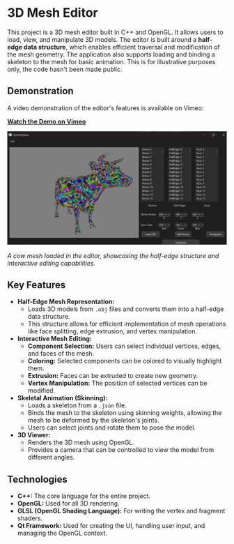 # 3D Mesh Editor

This project is a 3D mesh editor built in C++ and OpenGL. It allows users to load, view, and manipulate 3D models. The editor is built around a **half-edge data structure**, which enables efficient traversal and modification of the mesh geometry. The application also supports loading and binding a skeleton to the mesh for basic animation. This is for illustrative purposes only, the code hasn't been made public.

## Demonstration

A video demonstration of the editor's features is available on Vimeo:

**[Watch the Demo on Vimeo](https://vimeo.com/1105288119)**

[![Mesh-Editor Demo](images/mesh.png)](https://vimeo.com/1105288119)

*A cow mesh loaded in the editor, showcasing the half-edge structure and interactive editing capabilities.*

## Key Features

*   **Half-Edge Mesh Representation:**
    *   Loads 3D models from `.obj` files and converts them into a half-edge data structure.
    *   This structure allows for efficient implementation of mesh operations like face splitting, edge extrusion, and vertex manipulation.
*   **Interactive Mesh Editing:**
    *   **Component Selection:** Users can select individual vertices, edges, and faces of the mesh.
    *   **Coloring:** Selected components can be colored to visually highlight them.
    *   **Extrusion:** Faces can be extruded to create new geometry.
    *   **Vertex Manipulation:** The position of selected vertices can be modified.
*   **Skeletal Animation (Skinning):**
    *   Loads a skeleton from a `.json` file.
    *   Binds the mesh to the skeleton using skinning weights, allowing the mesh to be deformed by the skeleton's joints.
    *   Users can select joints and rotate them to pose the model.
*   **3D Viewer:**
    *   Renders the 3D mesh using OpenGL.
    *   Provides a camera that can be controlled to view the model from different angles.

## Technologies

*   **C++:** The core language for the entire project.
*   **OpenGL:** Used for all 3D rendering.
*   **GLSL (OpenGL Shading Language):** For writing the vertex and fragment shaders.
*   **Qt Framework:** Used for creating the UI, handling user input, and managing the OpenGL context.
